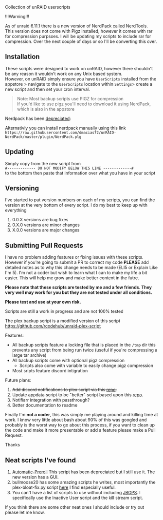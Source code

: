 Collection of unRAID userscripts

!!!Warning!!!

As of unraid 6.11.1 there is a new version of NerdPack called NerdTools. <br>
This version does not come with Pigz installed, however it comes with rar for compression purpsoes. I will be updating my scripts to include rar for compression. Over the next couple of days or so I'll be converting this over. 

## Installation

These scripts were designed to work on unRAID, however there shouldn't be any reason it wouldn't work on any Unix based system. <br>
However, on unRAID simply ensure you have `UserScripts` installed from the appstore > navigate to the `UserScripts` location within `Settings`> create a new script and then set your cron interval.

> Note: Most backup scripts use PIGZ for compression <br>
> If you'd like to use pigz you'll need to download it using NerdPack, which is also in the appstore

Nerdpack has been [depreciated](https://forums.unraid.net/topic/35866-unraid-6-nerdpack-cli-tools-iftop-iotop-screen-kbd-etc/?do=findComment&comment=1159381):

Alternativly you can install nerdpack manually using this link 
<br>
`https://raw.githubusercontent.com/dmacias72/unRAID-NerdPack/master/plugin/NerdPack.plg`

## Updating

Simply copy from the new script from <br>
`#------------- DO NOT MODIFY BELOW THIS LINE -------------#`<br>
to the bottom then paste that information over what you have in your script

## Versioning

I've started to put version numbers on each of my scripts, you can find the version at the very bottom of every script.
I do my best to keep up with everything

1. 0.0.X versions are bug fixes
2. 0.X.0 versions are minor changes
3. X.0.0 versions are major changes

## Submitting Pull Requests

I have no problem adding features or fixing issues with these scripts. However if you're going to submit a PR to correct my code **PLEASE** add detailed notes as to why this change needs to be made (ELI5 or Explain Like I'm 5). I'm not a coder but wish to learn what I can to make my life a bit easier. This will help me grow and make better content in the futre.

**Please note that these scripts are tested by me and a few friends. They very well may work for you but they are not tested under all conditions.** <br>

**Please test and use at your own risk.**

Scripts are still a work in progress and are not 100% tested

The plex backup script is a modified version of this script
https://github.com/rcodehub/unraid-plex-script

Features:

- All backup scripts feature a locking file that is placed in the `/tmp` dir this prevents any script from being run twice (useful if you're compressing a large tar archive)
- All backup scripts come with optional pigz compression
  - Scripts also come with variable to easily change pigz compression
- Most sripts feature discord intigration

Future plans: <br>

1. ~~Add discord notifications to plex script via this [repo](https://github.com/ChaoticWeg/discord.sh).~~
2. ~~Update appdata script to be "better" script based upon this [repo](https://github.com/SpartacusIam/unraid-scripts).~~
3. Notifiarr integration with passthrough?
4. Better documentation to readme

Finally I'm **not a coder**, this was simply me playing around and killing time at work. I know very little about bash about 90% of this was googled and probably is the worst way to go about this process, if you want to clean up the code and make it more presentable or add a feature please make a Pull Request.

Thanks

## Neat scripts I've found

1. [Automatic-Preroll](https://github.com/TheHumanRobot/Automatic-Preroll) This script has been depreciated but I still use it. The new version has a GUI.
2. bullmoose20 has some amazing scripts he writes, most importantly the plex-bloat-fix.py script [here](https://github.com/bullmoose20/Plex-Stuff) I find especially useful.
3. You can't have a list of scripts to use without including [JBOPS](https://github.com/blacktwin/JBOPS). I specifically use the Inactive User script and the kill stream script.

If you think there are some other neat ones I should include or try out please let me know.
